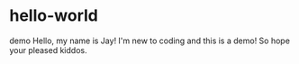 # hello-world
demo
Hello, my name is Jay! 
I'm new to coding and this is a demo! 
So hope your pleased kiddos.
